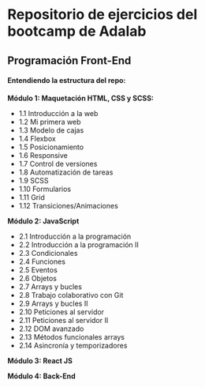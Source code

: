 # Repositorio de ejercicios del bootcamp de Adalab

## Programación Front-End

#### Entendiendo la estructura del repo:

**Módulo 1: Maquetación HTML, CSS y SCSS:**

- 1.1 Introducción a la web
- 1.2 Mi primera web
- 1.3 Modelo de cajas
- 1.4 Flexbox
- 1.5 Posicionamiento
- 1.6 Responsive
- 1.7 Control de versiones
- 1.8 Automatización de tareas
- 1.9 SCSS
- 1.10 Formularios
- 1.11 Grid
- 1.12 Transiciones/Animaciones

**Módulo 2: JavaScript**

- 2.1 Introducción a la programación
- 2.2 Introducción a la programación II
- 2.3 Condicionales
- 2.4 Funciones
- 2.5 Eventos
- 2.6 Objetos
- 2.7 Arrays y bucles
- 2.8 Trabajo colaborativo con Git
- 2.9 Arrays y bucles II
- 2.10 Peticiones al servidor
- 2.11 Peticiones al servidor II
- 2.12 DOM avanzado
- 2.13 Métodos funcionales arrays
- 2.14 Asincronía y temporizadores

**Módulo 3: React JS**

**Módulo 4: Back-End**
